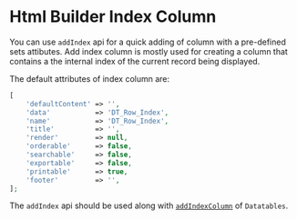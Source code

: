 # Html Builder Index Column

You can use `addIndex` api for a quick adding of column with a pre-defined sets attibutes.
Add index column is mostly used for creating a column that contains a the internal index of the current record being displayed.

The default attributes of index column are:
```php
[
	'defaultContent' => '',
	'data'           => 'DT_Row_Index',
	'name'           => 'DT_Row_Index',
	'title'          => '',
	'render'         => null,
	'orderable'      => false,
	'searchable'     => false,
	'exportable'     => false,
	'printable'      => true,
	'footer'         => '',
];
```

The `addIndex` api should be used along with [`addIndexColumn`](/docs/laravel-datatables/{{version}}/index-column) of `Datatables`.